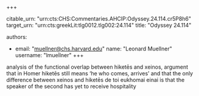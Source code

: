 +++


citable_urn: "urn:cts:CHS:Commentaries.AHCIP:Odyssey.24.114.cr5P8h6"
target_urn: "urn:cts:greekLit:tlg0012.tlg002:24.114"
title: "Odyssey 24.114"

authors:
- email: "muellner@chs.harvard.edu"
  name: "Leonard Muellner"
  username: "lmuellner"
+++

<p>analysis of the functional overlap between hiketēs and xeinos, argument that in Homer hiketēs still means ‘he who comes, arrives’ and that the only difference between xeinos and hiketēs de toi eukhomai einai is that the speaker of the second has yet to receive hospitality</p>